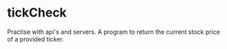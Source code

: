# tickCheck
Practise with api's and servers. A program to return the current stock price of a provided ticker.
